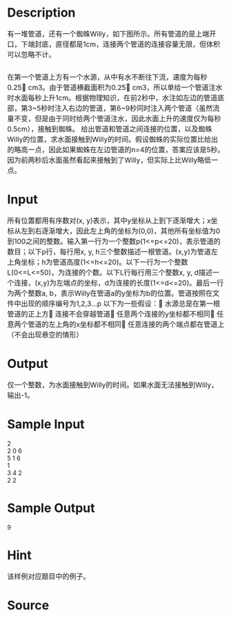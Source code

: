 
# Description

<div class="content"><p><span style="font-size: medium;">有一堆管道，还有一个蜘蛛Willy，如下图所示。所有管道的是上端开口，下端封底，直径都是1cm，连接两个管道的连接容量无限，但体积可以忽略不计。</span></p>
<p><span style="font-size: medium;"> <img alt="" border="0" src="source/bzoj/1092/img/aHR0cHM6Ly9seWRzeS5jb20vSnVkZ2VPbmxpbmUvaW1hZ2VzLzEwOTIvMi5qcGc=.jpg"/> </span></p>
<p><span style="font-size: medium;">在第一个管道上方有一个水源，从中有水不断往下流，速度为每秒0.25 cm3。由于管道横截面积为0.25 cm3，所以单给一个管道注水时水面每秒上升1cm。根据物理知识，在前2秒中，水注如左边的管道底部，第3~5秒时注入右边的管道，第6~9秒同时注入两个管道（虽然流量不变，但是由于同时给两个管道注水，因此水面上升的速度仅为每秒0.5cm），接触到蜘蛛。 给出管道和管道之间连接的位置，以及蜘蛛Willy的位置，求水面接触到Willy的时间。假设蜘蛛的实际位置比给出的略高一点，因此如果蜘蛛在左边管道的n=4的位置，答案应该是5秒。因为前两秒后水面虽然看起来接触到了Willy，但实际上比Willy略低一点。</span></p></div>

# Input

<div class="content"><p><span style="font-size: medium;">所有位置都用有序数对(x, y)表示，其中y坐标从上到下逐渐增大；x坐标从左到右逐渐增大，因此左上角的坐标为(0,0)，其他所有坐标值为0到100之间的整数。输入第一行为一个整数p(1&lt;=p&lt;=20)，表示管道的数目；以下p行，每行用x, y, h三个整数描述一根管道。(x,y)为管道左上角坐标；h为管道高度(1&lt;=h&lt;=20)。以下一行为一个整数L(0&lt;=L&lt;=50)，为连接的个数。以下L行每行用三个整数x, y, d描述一个连接，(x,y)为左端点的坐标，d为连接的长度(1&lt;=d&lt;=20)。最后一行为两个整数a, b，表示Willy在管道a的y坐标为b的位置。管道按照在文件中出现的顺序编号为1,2,3…p 以下为一些假设： 水源总是在第一根管道的正上方 连接不会穿越管道 任意两个连接的y坐标都不相同 任意两个管道的左上角的x坐标都不相同 任意连接的两个端点都在管道上（不会出现悬空的情形）</span></p></div>

# Output

<div class="content"><p><span style="font-size: medium;">仅一个整数，为水面接触到Willy的时间。如果水面无法接触到Willy，输出-1。</span></p></div>

# Sample Input

<div class="content"><span class="sampledata">2<br/>
2 0 6<br/>
5 1 6<br/>
1<br/>
3 4 2<br/>
2 2</span></div>

# Sample Output

<div class="content"><span class="sampledata">9</span></div>

# Hint

<div class="content"><p></p><p><span style="font-size: medium;">该样例对应题目中的例子。</span></p><p></p></div>

# Source

<div class="content"><p><a href="problemset.php?search="></a></p></div>

